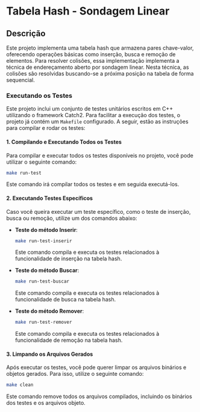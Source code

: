 # Tabela Hash - Sondagem Linear

## Descrição

Este projeto implementa uma tabela hash que armazena pares chave-valor, oferecendo operações básicas como inserção, busca e remoção de elementos. Para resolver colisões, essa implementação implementa a técnica de endereçamento aberto por sondagem linear. Nesta técnica, as colisões são resolvidas buscando-se a próxima posição na tabela de forma sequencial. 

### Executando os Testes

Este projeto inclui um conjunto de testes unitários escritos em C++ utilizando o framework Catch2. Para facilitar a execução dos testes, o projeto já contém um `Makefile` configurado. A seguir, estão as instruções para compilar e rodar os testes:

#### 1. Compilando e Executando Todos os Testes

Para compilar e executar todos os testes disponíveis no projeto, você pode utilizar o seguinte comando:

```bash
make run-test
```

Este comando irá compilar todos os testes e em seguida executá-los.

#### 2. Executando Testes Específicos

Caso você queira executar um teste específico, como o teste de inserção, busca ou remoção, utilize um dos comandos abaixo:

- **Teste do método Inserir**:
    ```bash
    make run-test-inserir
    ```
    Este comando compila e executa os testes relacionados à funcionalidade de inserção na tabela hash.

- **Teste do método Buscar**:
    ```bash
    make run-test-buscar
    ```
    Este comando compila e executa os testes relacionados à funcionalidade de busca na tabela hash.

- **Teste do método Remover**:
    ```bash
    make run-test-remover
    ```
    Este comando compila e executa os testes relacionados à funcionalidade de remoção na tabela hash.

#### 3. Limpando os Arquivos Gerados

Após executar os testes, você pode querer limpar os arquivos binários e objetos gerados. Para isso, utilize o seguinte comando:

```bash
make clean
```

Este comando remove todos os arquivos compilados, incluindo os binários dos testes e os arquivos objeto.